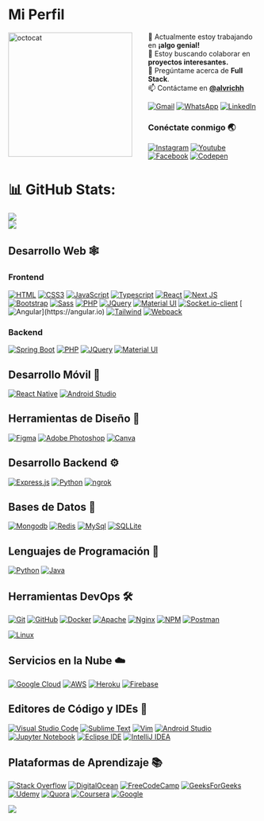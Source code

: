 # Mi Perfil

<img align="left" height="250" src="https://github.com/alvrichh/alvrichh/assets/81918923/0208f547-41f2-448f-970a-81a1f213dc6d" alt="octocat" style="margin-right: 2rem;" />
🔭 Actualmente estoy trabajando en <b>¡algo genial!</b> <br/>
👯 Estoy buscando colaborar en <b>proyectos interesantes.</b><br/>
💬 Pregúntame acerca de <b>Full Stack</b>.<br/>
📫 Contáctame en <a href="https://linktr.ee/alvrich"><b>@alvrichh</b></a>

[![Gmail](https://img.shields.io/badge/Gmail-D14836?style=for-the-badge&logo=gmail&logoColor=white)](mailto:arodmol584@g.educaand.es)
[![WhatsApp](https://img.shields.io/badge/WhatsApp-25D366?style=for-the-badge&logo=whatsapp&logoColor=white)](https://wa.link/44bcfa)
[![LinkedIn](https://img.shields.io/badge/LinkedIn-blue?style=for-the-badge&logo=linkedin&logoColor=white)](https://www.linkedin.com/in/álvaro-rodriguez-molina-613651202/)

### Conéctate conmigo 🌏

[![Instagram](https://img.shields.io/badge/Instagram-E4405F?style=for-the-badge&logo=instagram&logoColor=white)](https://www.instagram.com/arsync.es/?hl=es)
[![Youtube](https://img.shields.io/badge/YouTube-FF0000?style=for-the-badge&logo=youtube&logoColor=white)](enlace_de_youtube)
[![Facebook](https://img.shields.io/badge/Facebook-%231877F2.svg?style=for-the-badge&logo=Facebook&logoColor=white)](enlace_de_facebook)
[![Codepen](https://img.shields.io/badge/Codepen-000000?style=for-the-badge&logo=codepen&logoColor=white)](https://codepen.io/alvrichh)

# 📊 GitHub Stats:
![](https://github-readme-stats.vercel.app/api?username=alvrichh&theme=dark&hide_border=false&include_all_commits=false&count_private=false)<br/>
![](https://github-readme-stats.vercel.app/api/top-langs/?username=alvrichh&theme=dark&hide_border=false&include_all_commits=false&count_private=false&layout=compact)

## Desarrollo Web 🕸️

### Frontend
[![HTML](https://img.shields.io/badge/HTML5-E34F26?style=for-the-badge&logo=html5&logoColor=white "HTML")](https://developer.mozilla.org/en-US/docs/Web/HTML)
[![CSS3](https://img.shields.io/badge/CSS3-1572B6?style=for-the-badge&logo=css3&logoColor=white "CSS")](https://developer.mozilla.org/en-US/docs/Web/CSS)
[![JavaScript](https://img.shields.io/badge/JavaScript-F7DF1E?style=for-the-badge&logo=javascript&logoColor=black "JavaScript")](https://developer.mozilla.org/en-US/docs/Web/JavaScript)
[![Typescript](https://img.shields.io/badge/TypeScript-007ACC?style=for-the-badge&logo=typescript&logoColor=white "Typescript")](https://www.typescriptlang.org/)
[![React](https://img.shields.io/badge/React-20232A?style=for-the-badge&logo=react&logoColor=61DAFB "React")](https://reactjs.org/)
[![Next JS](https://img.shields.io/badge/Next-black?style=for-the-badge&logo=next.js&logoColor=white "Next.js")](https://nextjs.org/)
[![Bootstrap](https://img.shields.io/badge/Bootstrap-563D7C?style=for-the-badge&logo=bootstrap&logoColor=white "Bootstrap")](https://getbootstrap.com/)
[![Sass](https://img.shields.io/badge/Sass-CC6699?style=for-the-badge&logo=sass&logoColor=white "SASS")](https://sass-lang.com/)
[![PHP](https://img.shields.io/badge/PHP-777BB4?style=for-the-badge&logo=php&logoColor=white "PHP")](https://www.php.net/)
[![JQuery](https://img.shields.io/badge/jQuery-0769AD?style=for-the-badge&logo=jquery&logoColor=white "JQuery")](https://jquery.com/)
[![Material UI](https://img.shields.io/badge/Material--UI-%230081CB.svg?style=for-the-badge&logo=mui&logoColor=white "Material UI")](https://mui.com/)
[![Socket.io-client](https://img.shields.io/badge/Socket.io--client-black?style=for-the-badge&logo=socket.io&badgeColor=**010101** "Socket.io-client")](https://socket.io/docs/v4/client-api/)
[![Angular](https://img.shields.io/badge/Angular-DD0031?style=for-the-badge&logo=angular&logoColor=white")](https://angular.io)
[![Tailwind](https://img.shields.io/badge/Tailwind_CSS-38B2AC?style=for-the-badge&logo=tailwind-css&logoColor=white "Tailwind")](https://tailwindcss.com/)
[![Webpack](https://img.shields.io/badge/webpack-%238DD6F9.svg?style=for-the-badge&logo=webpack&logoColor=black "Webpack")](https://webpack.js.org/)
<!-- [![ESLint](https://img.shields.io/badge/ESLint-4B3263?style=for-the-badge&logo=eslint&logoColor=white)][repo] -->
<!-- [![Styled Components](https://img.shields.io/badge/styled--components-DB7093?style=for-the-badge&logo=styled-components&logoColor=white "Styled-Components")][repo] -->
<!-- [![](https://img.shields.io/badge/React_Router-CA4245?style=for-the-badge&logo=react-router&logoColor=white "React Router")][repo] -->
<!-- [![Three.js](https://img.shields.io/badge/threejs-black?style=for-the-badge&logo=three.js&logoColor=white "Three.js")][repo] -->
### Backend

[![Spring Boot](https://img.shields.io/badge/Spring%20Boot-6DB33F?style=for-the-badge&logo=spring&logoColor=white)](https://spring.io/projects/spring-boot)
[![PHP](https://img.shields.io/badge/-PHP-purple?style=for-the-badge&logo=php&logoColor=white)](https://www.php.net/)
[![JQuery](https://img.shields.io/badge/-JQuery-blue?style=for-the-badge&logo=jquery&logoColor=white)](https://jquery.com/)
[![Material UI](https://img.shields.io/badge/-Material%20UI-blue?style=for-the-badge&logo=material-ui&logoColor=white)](https://mui.com/)
<!-- [![Socket.io-client](https://img.shields.io/badge/Socket.io-green?style=for-the-badge&logo=socket.io&logoColor=white)](https://socket.io/docs/v4/client-api/) -->



## Desarrollo Móvil 📱

[![React Native](https://img.shields.io/badge/React_Native-20232A?style=for-the-badge&logo=react&logoColor=61DAFB "React Native")](https://reactnative.dev/)
[![Android Studio](https://img.shields.io/badge/-Android%20Studio-green?style=for-the-badge&logo=android-studio&logoColor=grey)](https://developer.android.com/studio)

## Herramientas de Diseño 🍧

[![Figma](https://img.shields.io/badge/figma-%23F24E1E.svg?style=for-the-badge&logo=figma&logoColor=white "Figma")](https://www.figma.com/)
[![Adobe Photoshop](https://img.shields.io/badge/adobe%20photoshop-%2331A8FF.svg?style=for-the-badge&logo=adobe%20photoshop&logoColor=white)](https://www.adobe.com/products/photoshop.html)
[![Canva](https://img.shields.io/badge/Canva-blue?style=for-the-badge&logo=canva&logoColor=white)](https://www.canva.com/)

## Desarrollo Backend ⚙️

[![Express.js](https://img.shields.io/badge/-Express.js-green?style=for-the-badge&logo=express&logoColor=white)](https://expressjs.com/)
[![Python](https://img.shields.io/badge/python-3670A0?style=for-the-badge&logo=python&logoColor=ffdd54 "Python")](https://www.python.org/)
[![ngrok](https://img.shields.io/badge/-ngrok-blue?style=for-the-badge&logo=ngrok&logoColor=white)](https://ngrok.com/)

## Bases de Datos 📅

[![Mongodb](https://img.shields.io/badge/MongoDB-4EA94B?style=for-the-badge&logo=mongodb&logoColor=white "Mongodb")](https://www.mongodb.com/)
[![Redis](https://img.shields.io/badge/redis-%23DD0031.svg?style=for-the-badge&logo=redis&logoColor=white "Redis")](https://redis.io/)
[![MySql](https://img.shields.io/badge/MySQL-00000F?style=for-the-badge&logo=mysql&logoColor=white "MySql")](https://www.mysql.com/)
[![SQLLite](https://img.shields.io/badge/SQLite-07405E?style=for-the-badge&logo=sqlite&logoColor=white "SQLLite")](https://www.sqlite.org/)

## Lenguajes de Programación 🎯

[![Python](https://img.shields.io/badge/-Python-blue?style=for-the-badge&logo=python&logoColor=white)](https://www.python.org/)
[![Java](https://img.shields.io/badge/java-%23ED8B00.svg?style=for-the-badge&logo=java&logoColor=white "Java")](https://www.java.com/)

## Herramientas DevOps 🛠️

[![Git](https://img.shields.io/badge/git-%23F05033.svg?style=for-the-badge&logo=git&logoColor=white "Git")](https://git-scm.com/)
[![GitHub](https://img.shields.io/badge/github-%23121011.svg?style=for-the-badge&logo=github&logoColor=white "GitHub")](https://github.com/)
[![Docker](https://img.shields.io/badge/docker-%230db7ed.svg?style=for-the-badge&logo=docker&logoColor=white)](https://www.docker.com/)
[![Apache](https://img.shields.io/badge/apache-%23D42029.svg?style=for-the-badge&logo=apache&logoColor=white "Apache")](https://httpd.apache.org/)
[![Nginx](https://img.shields.io/badge/nginx-%23009639.svg?style=for-the-badge&logo=nginx&logoColor=white "Nginx")](https://nginx.org/)
[![NPM](https://img.shields.io/badge/NPM-%23000000.svg?style=for-the-badge&logo=npm&logoColor=white "Npm")](https://www.npmjs.com/)
[![Postman](https://img.shields.io/badge/Postman-FF6C37?style=for-the-badge&logo=postman&logoColor=white "Postman")](https://www.postman.com/)
<!-- [![Insomnia](https://img.shields.io/badge/Insomnia-black?style=for-the-badge&logo=insomnia&logoColor=5849BE "Insomnia")](https://insomnia.rest/) 
[![Shell Scripts](https://img.shields.io/badge/Shell_Script-121011?style=for-the-badge&logo=gnu-bash&logoColor=white)](https://www.gnu.org/software/bash-->
[![Linux](https://img.shields.io/badge/Linux-FCC624?style=for-the-badge&logo=linux&logoColor=black "Linux")](https://www.linux.org/)

## Servicios en la Nube ☁️

[![Google Cloud](https://img.shields.io/badge/GoogleCloud-%234285F4.svg?style=for-the-badge&logo=google-cloud&logoColor=white "Google Cloud")](https://cloud.google.com/)
[![AWS](https://img.shields.io/badge/Amazon-_AWS-FF9900?style=for-the-badge&logo=amazon-aws&logoColor=white "AWS")](https://aws.amazon.com/)
[![Heroku](https://img.shields.io/badge/heroku-%23430098.svg?style=for-the-badge&logo=heroku&logoColor=white "Heroku")](https://www.heroku.com/)
[![Firebase](https://img.shields.io/badge/firebase-%23039BE5.svg?style=for-the-badge&logo=firebase "Firebase")](https://firebase.google.com/)

## Editores de Código y IDEs 📄
[![Visual Studio Code](https://img.shields.io/badge/VS%20Code-0078d7.svg?style=for-the-badge&logo=visual-studio-code&logoColor=white "Visual Studio Code")](https://code.visualstudio.com/)
[![Sublime Text](https://img.shields.io/badge/sublime_text-%23575757.svg?style=for-the-badge&logo=sublime-text&logoColor=important "Sublime Text")](https://www.sublimetext.com/)
[![Vim](https://img.shields.io/badge/VIM-%2311AB00.svg?style=for-the-badge&logo=vim&logoColor=white)](https://www.vim.org/)
[![Android Studio](https://img.shields.io/badge/Android%20Studio-3DDC84.svg?style=for-the-badge&logo=android-studio&logoColor=white)](https://developer.android.com/studio)
[![Jupyter Notebook](https://img.shields.io/badge/jupyter-%23FA0F00.svg?style=for-the-badge&logo=jupyter&logoColor=white)](https://jupyter.org/)
[![Eclipse IDE](https://img.shields.io/badge/Eclipse-2C2255?style=for-the-badge&logo=eclipse&logoColor=white)](https://www.eclipse.org/)
[![IntelliJ IDEA](https://img.shields.io/badge/-IntelliJ%20IDEA-%23430098?style=for-the-badge&logo=intellij-idea&logoColor=white)](https://www.jetbrains.com/idea/)

## Plataformas de Aprendizaje 📚

[![Stack Overflow](https://img.shields.io/badge/-Stackoverflow-FE7A16?style=for-the-badge&logo=stack-overflow&logoColor=white)](https://stackoverflow.com/)
[![DigitalOcean](https://img.shields.io/badge/-DigitalOcean-blue?style=for-the-badge&logo=digitalocean&logoColor=white)](https://www.digitalocean.com/)
[![FreeCodeCamp](https://img.shields.io/badge/-FreeCodeCamp-green?style=for-the-badge&logo=freecodecamp&logoColor=white)](https://www.freecodecamp.org/)
[![GeeksForGeeks](https://img.shields.io/badge/-GeeksForGeeks-purple?style=for-the-badge&logo=geeksforgeeks&logoColor=white)](https://www.geeksforgeeks.org/)
[![Udemy](https://img.shields.io/badge/-Udemy-red?style=for-the-badge&logo=udemy&logoColor=white)](https://www.udemy.com/)
[![Quora](https://img.shields.io/badge/-Quora-blue?style=for-the-badge&logo=quora&logoColor=white)](https://www.quora.com/)
[![Coursera](https://img.shields.io/badge/-Coursera-blue?style=for-the-badge&logo=coursera&logoColor=white)](https://www.coursera.org/)
[![Google](https://img.shields.io/badge/-Google-blue?style=for-the-badge&logo=google&logoColor=white)](https://www.google.com/)

![](https://quotes-github-readme.vercel.app/api?type=vetical&theme=dark)


